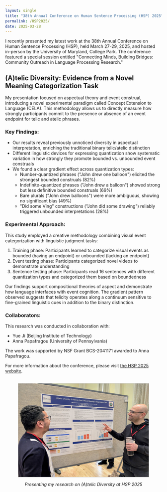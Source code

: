 ```yaml
---
layout: single
title: "38th Annual Conference on Human Sentence Processing (HSP) 2025"
permalink: /HSP2025/
date: 2025-03-28
---
```


I recently presented my latest work at the 38th Annual Conference on Human Sentence Processing (HSP), held March 27-29, 2025, and hosted in-person by the University of Maryland, College Park. The conference featured a special session entitled "Connecting Minds, Building Bridges: Community Outreach in Language Processing Research."

## (A)telic Diversity: Evidence from a Novel Meaning Categorization Task

My presentation focused on aspectual theory and event construal, introducing a novel experimental paradigm called Concept Extension to Language (CELA). This methodology allows us to directly measure how strongly participants commit to the presence or absence of an event endpoint for telic and atelic phrases.

### Key Findings:

- Our results reveal previously unnoticed diversity in aspectual interpretation, enriching the traditional binary telic/atelic distinction
- Different linguistic devices for expressing quantization show systematic variation in how strongly they promote bounded vs. unbounded event construals
- We found a clear gradient effect across quantization types:
  - Number-quantized phrases ("John drew one balloon") elicited the strongest bounded construals (82%)
  - Indefinite-quantized phrases ("John drew a balloon") showed strong but less definitive bounded construals (69%)
  - Bare plurals ("John drew balloons") were more ambiguous, showing no significant bias (49%)
  - "Did some Ving" constructions ("John did some drawing") reliably triggered unbounded interpretations (28%)

### Experimental Approach:

This study employed a creative methodology combining visual event categorization with linguistic judgment tasks:

1. Training phase: Participants learned to categorize visual events as bounded (having an endpoint) or unbounded (lacking an endpoint)
2. Event testing phase: Participants categorized novel videos to demonstrate understanding
3. Sentence testing phase: Participants read 16 sentences with different quantization types and categorized them based on boundedness

Our findings support compositional theories of aspect and demonstrate how language interfaces with event cognition. The gradient pattern observed suggests that telicity operates along a continuum sensitive to fine-grained linguistic cues in addition to the binary distinction.

### Collaborators:

This research was conducted in collaboration with:
- Yue Ji (Beijing Institute of Technology)
- Anna Papafragou (University of Pennsylvania)

The work was supported by NSF Grant BCS-2041171 awarded to Anna Papafragou.

For more information about the conference, please visit [the HSP 2025 website](https://hsp2025.github.io/).

<br/>

<div style="text-align:center; margin: 0 auto; max-width: 450px;">
    <img src="/assets/images/Vurgun_HSP_2025_Diversity.jpg" alt="Presenting at HSP 2025" style="width:420px; height:300px; border:1px solid #ccc; display: block; margin: 0 auto;">
    <p><em>Presenting my research on (A)telic Diversity at HSP 2025</em></p>
</div>
